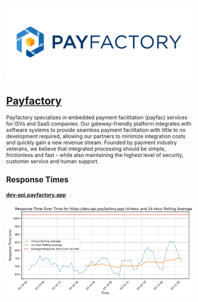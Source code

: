 [![Visit Payfactory](imagePreview.jpg)](https://payfactory.io)

# [Payfactory](https://payfactory.io)

Payfactory specializes in embedded payment facilitation (payfac) services for ISVs and SaaS companies. Our gateway-friendly platform integrates with software systems to provide seamless payment facilitation with little to no development required, allowing our partners to minimize integration costs and quickly gain a new revenue stream. Founded by payment industry veterans, we believe that integrated processing should be simple, frictionless and fast – while also maintaining the highest level of security, customer service and human support.

## Response Times

#### [dev-api.payfactory.app](https://dev-api.payfactory.app)

![dev-api.payfactory.app](response-time-charts/6465762d6170692e706179666163746f72792e617070.png)
